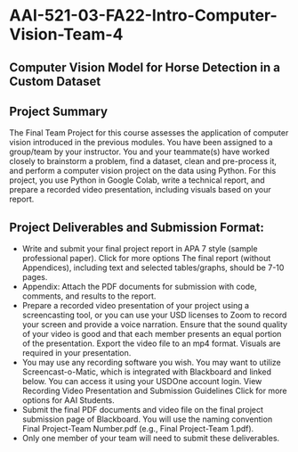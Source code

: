 # AAI-521-03-FA22-Intro-Computer-Vision-Team-4

## Computer Vision Model for Horse Detection in a Custom Dataset


## Project Summary

The Final Team Project for this course assesses the application of computer vision introduced in the previous modules. You have been assigned to a group/team by your instructor. You and your teammate(s) have worked closely to brainstorm a problem, find a dataset, clean and pre-process it, and perform a computer vision project on the data using Python. For this project, you use Python in Google Colab, write a technical report, and prepare a recorded video presentation, including visuals based on your report.

## Project Deliverables and Submission Format:
- Write and submit your final project report in APA 7 style (sample professional paper). Click for more options The final report (without Appendices), including text and selected tables/graphs, should be 7-10 pages. 
- Appendix: Attach the PDF documents for submission with code, comments, and results to the report.
- Prepare a recorded video presentation of your project using a screencasting tool, or you can use your USD licenses to Zoom to record your screen and provide a voice narration. Ensure that the sound quality of your video is good and that each member presents an equal portion of the presentation. Export the video file to an mp4 format. Visuals are required in your presentation.
- You may use any recording software you wish. You may want to utilize Screencast-o-Matic, which is integrated with Blackboard and linked below. You can access it using your USDOne account login. View Recording Video Presentation and Submission Guidelines Click for more options for AAI Students.
- Submit the final PDF documents and video file on the final project submission page of Blackboard. You will use the naming convention Final Project-Team Number.pdf (e.g., Final Project-Team 1.pdf).
- Only one member of your team will need to submit these deliverables. 

